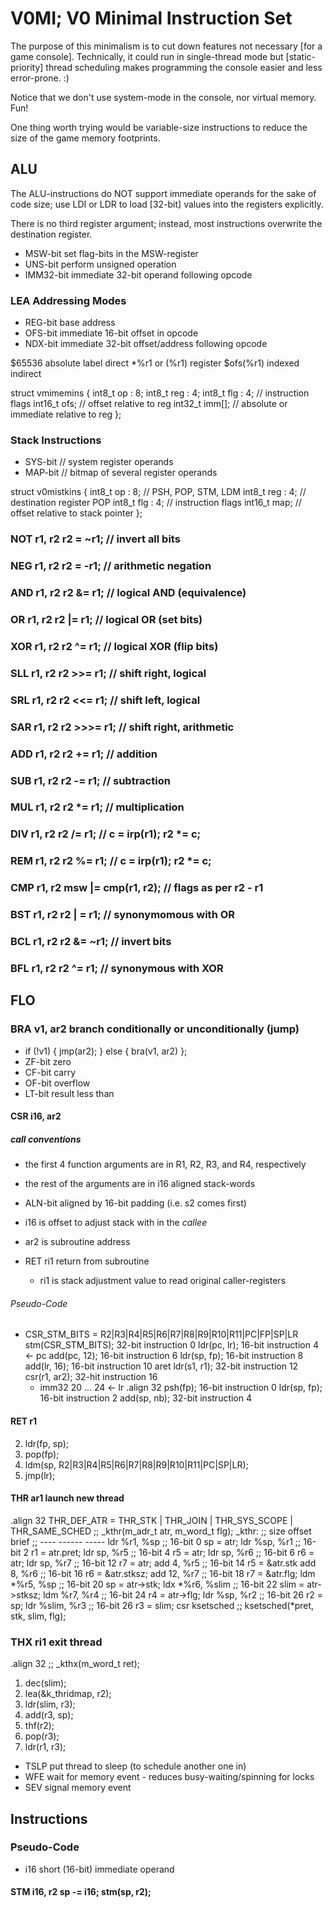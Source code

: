 # V0MI; V0 Minimal Instruction Set

The purpose of this minimalism is to cut down features not necessary [for a game
console]. Technically, it could run in single-thread mode but [static-priority]
thread scheduling makes programming the console easier and less error-prone. :)

Notice that we don't use system-mode in the console, nor virtual memory. Fun!

One thing worth trying would be variable-size instructions to reduce the size of
the game memory footprints.

## ALU

The ALU-instructions do NOT support immediate operands for the sake of code
size; use LDI or LDR to load [32-bit] values into the registers explicitly.

There is no third register argument; instead, most instructions overwrite the
destination register.

- MSW-bit                       set flag-bits in the MSW-register
- UNS-bit                       perform unsigned operation
- IMM32-bit                     immediate 32-bit operand following opcode

### LEA Addressing Modes
- REG-bit                       base address
- OFS-bit                       immediate 16-bit offset in opcode
- NDX-bit                       immediate 32-bit offset/address following opcode

$65536                          absolute
label                           direct
*%r1 or (%r1)                   register
$ofs(%r1)                       indexed indirect

struct vmimemins {
    int8_t  op  : 8;
    int8_t  reg : 4;
    int8_t  flg : 4;            // instruction flags
    int16_t ofs;                // offset relative to reg
    int32_t imm[];              // absolute or immediate relative to reg
};

### Stack Instructions
- SYS-bit                       // system register operands
- MAP-bit                       // bitmap of several register operands

struct v0mistkins {
    int8_t  op  : 8;            // PSH, POP, STM, LDM
    int8_t  reg : 4;            // destination register POP
    int8_t  flg : 4;            // instruction flags
    int16_t map;                // offset relative to stack pointer
};

### NOT r1, r2                  r2 = ~r1;      // invert all bits
### NEG r1, r2                  r2 = -r1;      // arithmetic negation
### AND r1, r2                  r2 &= r1;      // logical AND (equivalence)
### OR  r1, r2                  r2 |= r1;      // logical OR (set bits)
### XOR r1, r2                  r2 ^= r1;      // logical XOR (flip bits)
### SLL r1, r2                  r2 >>= r1;     // shift right, logical
### SRL r1, r2                  r2 <<= r1;     // shift left, logical
### SAR r1, r2                  r2 >>>= r1;    // shift right, arithmetic
### ADD r1, r2                  r2 += r1;      // addition
### SUB r1, r2                  r2 -= r1;      // subtraction
### MUL r1, r2                  r2 *= r1;      // multiplication
### DIV r1, r2                  r2 /= r1;      // c = irp(r1); r2 *= c;
### REM r1, r2                  r2 %= r1;      // c = irp(r1); r2 *= c;
### CMP r1, r2                  msw |= cmp(r1, r2); // flags as per r2 - r1
### BST r1, r2                  r2 | = r1;     // synonymomous with OR
### BCL r1, r2                  r2 &= ~r1;     // invert bits
### BFL r1, r2                  r2 ^= r1;      // synonymous with XOR

## FLO

### BRA   v1, ar2               branch conditionally or unconditionally (jump)
- if (!v1) { jmp(ar2); } else { bra(v1, ar2) };
- ZF-bit                        zero
- CF-bit                        carry
- OF-bit                        overflow
- LT-bit                        result less than

#### CSR    i16, ar2
##### call conventions
- the first 4 function arguments are in R1, R2, R3, and R4, respectively
- the rest of the arguments are in i16 aligned stack-words

- ALN-bit                       aligned by 16-bit padding (i.e. s2 comes first)
- i16 is offset to adjust stack with in the _callee_
- ar2 is subroutine address

- RET   ri1                     return from subroutine
  - ri1 is stack adjustment value to read original caller-registers

###### Pseudo-Code
- CSR_STM_BITS = R2|R3|R4|R5|R6|R7|R8|R9|R10|R11|PC|FP|SP|LR
	stm(CSR_STM_BITS);           32-bit instruction      0
	ldr(pc, lr);                 16-bit instruction      4       <- pc
	add(pc, 12);                 16-bit instruction      6
	ldr(sp, fp);                 16-bit instruction      8
	add(lr, 16);                 16-bit instruction      10      aret
	ldr(s1, r1);                 32-bit instruction      12
	csr(r1, ar2);                32-hit instruction      16
   - imm32                                              20
...                                                     24      <- lr
.align 32
	psh(fp);                     16-bit instruction      0
	ldr(sp, fp);                 16-bit instruction      2
	add(sp, nb);                 32-bit instruction      4

#### RET    r1
2. ldr(fp, sp);
3. pop(fp);
1. ldm(sp, R2|R3|R4|R5|R6|R7|R8|R9|R10|R11|PC|SP|LR);
5. jmp(lr);

#### THR   ar1                     launch new thread
.align 32
THR_DEF_ATR = THR_STK | THR_JOIN | THR_SYS_SCOPE | THR_SAME_SCHED
;; _kthr(m_adr_t atr, m_word_t flg);
_kthr:
                                ;;      size    offset  brief
                                ;;      ----    ------  -----
        ldr %r1, %sp            ;;      16-bit  0       sp = atr;
        ldr %sp, %r1            ;;      16-bit  2       r1 = atr.pret;
  	ldr sp, %r5             ;;      16-bit  4       r5 = atr;
  	ldr sp, %r6             ;;      16-bit  6       r6 = atr;
  	ldr sp, %r7             ;;      16-bit  12      r7 = atr;
  	add 4, %r5              ;;      16-bit  14      r5 = &atr.stk
  	add 8, %r6              ;;      16-bit  16      r6 = &atr.stksz;
  	add 12, %r7             ;;      16-bit  18      r7 = &atr.flg;
  	ldm *%r5, %sp           ;;      16-bit  20      sp = atr->stk;
  	ldx *%r6, %slim         ;;      16-bit  22      slim = atr->stksz;
  	ldm %r7, %r4            ;;      16-bit  24      r4 = atr->flg;
  	ldr %sp, %r2            ;;      16-bit  26      r2 = sp;
  	ldr %slim, %r3          ;;      16-bit  26      r3 = slim;
  	csr ksetsched           ;;      ksetsched(*pret, stk, slim, flg);
        
### THX ri1                     exit thread

.align 32
;; _kthx(m_word_t ret);
  1. dec(slim);
  2. lea(&k_thridmap, r2);
  2. ldr(slim, r3);
  3. add(r3, sp);
  4. thf(r2);
  5. pop(r3);
  5. ldr(r1, r3);
- TSLP                          put thread to sleep (to schedule another one in)
- WFE                           wait for memory event
                                - reduces busy-waiting/spinning for locks
- SEV                           signal memory event
## Instructions

### Pseudo-Code
- i16                           short (16-bit) immediate operand

#### STM    i16, r2             sp -= i16; stm(sp, r2);
